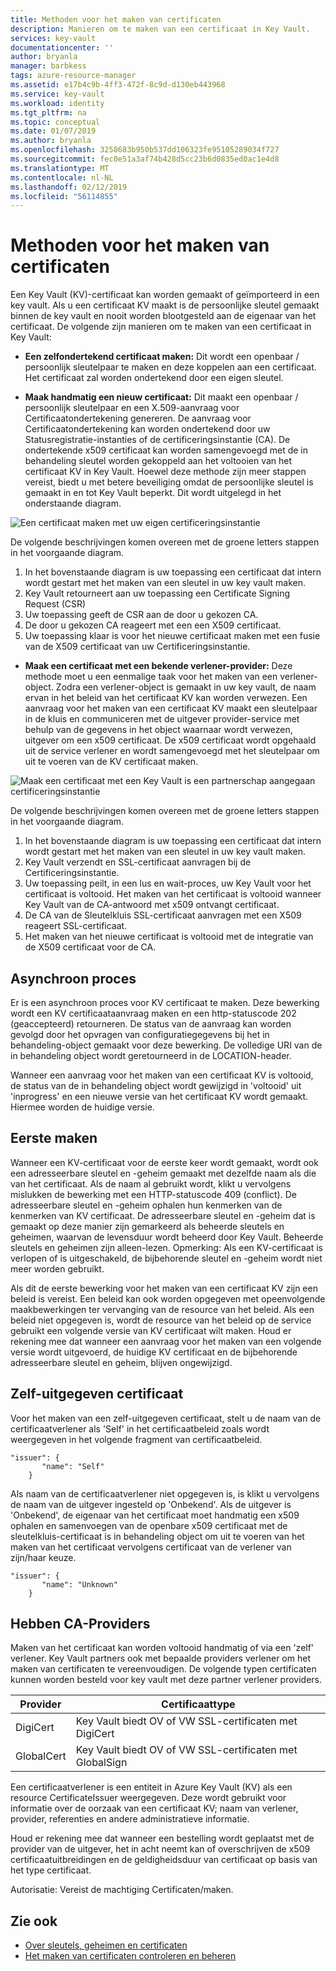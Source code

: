 ```yaml
---
title: Methoden voor het maken van certificaten
description: Manieren om te maken van een certificaat in Key Vault.
services: key-vault
documentationcenter: ''
author: bryanla
manager: barbkess
tags: azure-resource-manager
ms.assetid: e17b4c9b-4ff3-472f-8c9d-d130eb443968
ms.service: key-vault
ms.workload: identity
ms.tgt_pltfrm: na
ms.topic: conceptual
ms.date: 01/07/2019
ms.author: bryanla
ms.openlocfilehash: 3258683b950b537dd106323fe95105289034f727
ms.sourcegitcommit: fec0e51a3af74b428d5cc23b6d0835ed0ac1e4d8
ms.translationtype: MT
ms.contentlocale: nl-NL
ms.lasthandoff: 02/12/2019
ms.locfileid: "56114855"
---
```

# <a name="certificate-creation-methods"></a>Methoden voor het maken van certificaten

 Een Key Vault (KV)-certificaat kan worden gemaakt of geïmporteerd in een key vault. Als u een certificaat KV maakt is de persoonlijke sleutel gemaakt binnen de key vault en nooit worden blootgesteld aan de eigenaar van het certificaat. De volgende zijn manieren om te maken van een certificaat in Key Vault:  

-   **Een zelfondertekend certificaat maken:** Dit wordt een openbaar / persoonlijk sleutelpaar te maken en deze koppelen aan een certificaat. Het certificaat zal worden ondertekend door een eigen sleutel.  

-    **Maak handmatig een nieuw certificaat:** Dit maakt een openbaar / persoonlijk sleutelpaar en een X.509-aanvraag voor Certificaatondertekening genereren. De aanvraag voor Certificaatondertekening kan worden ondertekend door uw Statusregistratie-instanties of de certificeringsinstantie (CA). De ondertekende x509 certificaat kan worden samengevoegd met de in behandeling sleutel worden gekoppeld aan het voltooien van het certificaat KV in Key Vault. Hoewel deze methode zijn meer stappen vereist, biedt u met betere beveiliging omdat de persoonlijke sleutel is gemaakt in en tot Key Vault beperkt. Dit wordt uitgelegd in het onderstaande diagram.  

![Een certificaat maken met uw eigen certificeringsinstantie](media/certificate-authority-1.png)  

De volgende beschrijvingen komen overeen met de groene letters stappen in het voorgaande diagram.

1. In het bovenstaande diagram is uw toepassing een certificaat dat intern wordt gestart met het maken van een sleutel in uw key vault maken.
2. Key Vault retourneert aan uw toepassing een Certificate Signing Request (CSR)
3. Uw toepassing geeft de CSR aan de door u gekozen CA.
4. De door u gekozen CA reageert met een een X509 certificaat.
5. Uw toepassing klaar is voor het nieuwe certificaat maken met een fusie van de X509 certificaat van uw Certificeringsinstantie.

-   **Maak een certificaat met een bekende verlener-provider:** Deze methode moet u een eenmalige taak voor het maken van een verlener-object. Zodra een verlener-object is gemaakt in uw key vault, de naam ervan in het beleid van het certificaat KV kan worden verwezen. Een aanvraag voor het maken van een certificaat KV maakt een sleutelpaar in de kluis en communiceren met de uitgever provider-service met behulp van de gegevens in het object waarnaar wordt verwezen, uitgever om een x509 certificaat. De x509 certificaat wordt opgehaald uit de service verlener en wordt samengevoegd met het sleutelpaar om uit te voeren van de KV certificaat maken.  

![Maak een certificaat met een Key Vault is een partnerschap aangegaan certificeringsinstantie](media/certificate-authority-2.png)  

De volgende beschrijvingen komen overeen met de groene letters stappen in het voorgaande diagram.

1. In het bovenstaande diagram is uw toepassing een certificaat dat intern wordt gestart met het maken van een sleutel in uw key vault maken.
2. Key Vault verzendt en SSL-certificaat aanvragen bij de Certificeringsinstantie.
3. Uw toepassing peilt, in een lus en wait-proces, uw Key Vault voor het certificaat is voltooid. Het maken van het certificaat is voltooid wanneer Key Vault van de CA-antwoord met x509 ontvangt certificaat.
4. De CA van de Sleutelkluis SSL-certificaat aanvragen met een X509 reageert SSL-certificaat.
5. Het maken van het nieuwe certificaat is voltooid met de integratie van de X509 certificaat voor de CA.

## <a name="asynchronous-process"></a>Asynchroon proces
Er is een asynchroon proces voor KV certificaat te maken. Deze bewerking wordt een KV certificaataanvraag maken en een http-statuscode 202 (geaccepteerd) retourneren. De status van de aanvraag kan worden gevolgd door het opvragen van configuratiegegevens bij het in behandeling-object gemaakt voor deze bewerking. De volledige URI van de in behandeling object wordt geretourneerd in de LOCATION-header.  

Wanneer een aanvraag voor het maken van een certificaat KV is voltooid, de status van de in behandeling object wordt gewijzigd in 'voltooid' uit 'inprogress' en een nieuwe versie van het certificaat KV wordt gemaakt. Hiermee worden de huidige versie.  

## <a name="first-creation"></a>Eerste maken
 Wanneer een KV-certificaat voor de eerste keer wordt gemaakt, wordt ook een adresseerbare sleutel en -geheim gemaakt met dezelfde naam als die van het certificaat. Als de naam al gebruikt wordt, klikt u vervolgens mislukken de bewerking met een HTTP-statuscode 409 (conflict).
De adresseerbare sleutel en -geheim ophalen hun kenmerken van de kenmerken van KV certificaat. De adresseerbare sleutel en -geheim dat is gemaakt op deze manier zijn gemarkeerd als beheerde sleutels en geheimen, waarvan de levensduur wordt beheerd door Key Vault. Beheerde sleutels en geheimen zijn alleen-lezen. Opmerking: Als een KV-certificaat is verlopen of is uitgeschakeld, de bijbehorende sleutel en -geheim wordt niet meer worden gebruikt.  

 Als dit de eerste bewerking voor het maken van een certificaat KV zijn een beleid is vereist.  Een beleid kan ook worden opgegeven met opeenvolgende maakbewerkingen ter vervanging van de resource van het beleid. Als een beleid niet opgegeven is, wordt de resource van het beleid op de service gebruikt een volgende versie van KV certificaat wilt maken. Houd er rekening mee dat wanneer een aanvraag voor het maken van een volgende versie wordt uitgevoerd, de huidige KV certificaat en de bijbehorende adresseerbare sleutel en geheim, blijven ongewijzigd.  

## <a name="self-issued-certificate"></a>Zelf-uitgegeven certificaat
 Voor het maken van een zelf-uitgegeven certificaat, stelt u de naam van de certificaatverlener als 'Self' in het certificaatbeleid zoals wordt weergegeven in het volgende fragment van certificaatbeleid.  

```  
"issuer": {  
       "name": "Self"  
    }  

```  

 Als naam van de certificaatverlener niet opgegeven is, is klikt u vervolgens de naam van de uitgever ingesteld op 'Onbekend'. Als de uitgever is 'Onbekend', de eigenaar van het certificaat moet handmatig een x509 ophalen en samenvoegen van de openbare x509 certificaat met de sleutelkluis-certificaat is in behandeling object om uit te voeren van het maken van het certificaat vervolgens certificaat van de verlener van zijn/haar keuze.

```  
"issuer": {  
       "name": "Unknown"  
    }  

```  

## <a name="partnered-ca-providers"></a>Hebben CA-Providers
Maken van het certificaat kan worden voltooid handmatig of via een 'zelf' verlener. Key Vault partners ook met bepaalde providers verlener om het maken van certificaten te vereenvoudigen. De volgende typen certificaten kunnen worden besteld voor key vault met deze partner verlener providers.  

|Provider|Certificaattype|  
|--------------|----------------------|  
|DigiCert|Key Vault biedt OV of VW SSL-certificaten met DigiCert|
|GlobalCert|Key Vault biedt OV of VW SSL-certificaten met GlobalSign|

 Een certificaatverlener is een entiteit in Azure Key Vault (KV) als een resource CertificateIssuer weergegeven. Deze wordt gebruikt voor informatie over de oorzaak van een certificaat KV; naam van verlener, provider, referenties en andere administratieve informatie.

Houd er rekening mee dat wanneer een bestelling wordt geplaatst met de provider van de uitgever, het in acht neemt kan of overschrijven de x509 certificaatuitbreidingen en de geldigheidsduur van certificaat op basis van het type certificaat.  

 Autorisatie: Vereist de machtiging Certificaten/maken.

 ## <a name="see-also"></a>Zie ook
 - [Over sleutels, geheimen en certificaten](about-keys-secrets-and-certificates.md)
 - [Het maken van certificaten controleren en beheren](create-certificate-scenarios.md)
